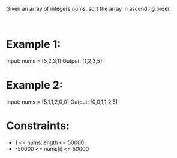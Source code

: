 Given an array of integers nums, sort the array in ascending order.

 

# Example 1:

Input: nums = [5,2,3,1]
Output: [1,2,3,5]

# Example 2:

Input: nums = [5,1,1,2,0,0]
Output: [0,0,1,1,2,5]
 

# Constraints:

- 1 <= nums.length <= 50000
- -50000 <= nums[i] <= 50000
